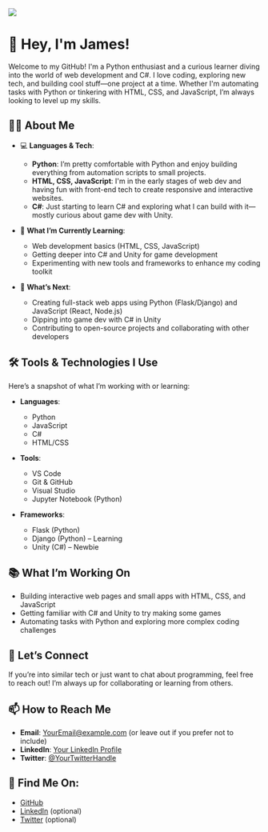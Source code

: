 
 <img src="https://img.shields.io/badge/css-%231572B6.svg?&style=for-the-badge&logo=css3&logoColor=white">

# 👋 Hey, I'm James!

Welcome to my GitHub! I'm a Python enthusiast and a curious learner diving into the world of web development and C#. I love coding, exploring new tech, and building cool stuff—one project at a time. Whether I'm automating tasks with Python or tinkering with HTML, CSS, and JavaScript, I’m always looking to level up my skills.

## 🧑‍💻 About Me
- 💻 **Languages & Tech**:  
   - **Python**: I’m pretty comfortable with Python and enjoy building everything from automation scripts to small projects.
   - **HTML, CSS, JavaScript**: I'm in the early stages of web dev and having fun with front-end tech to create responsive and interactive websites.
   - **C#**: Just starting to learn C# and exploring what I can build with it—mostly curious about game dev with Unity.

- 🌱 **What I’m Currently Learning**:
   - Web development basics (HTML, CSS, JavaScript)
   - Getting deeper into C# and Unity for game development
   - Experimenting with new tools and frameworks to enhance my coding toolkit

- 🚀 **What’s Next**:
   - Creating full-stack web apps using Python (Flask/Django) and JavaScript (React, Node.js)
   - Dipping into game dev with C# in Unity
   - Contributing to open-source projects and collaborating with other developers

## 🛠️ Tools & Technologies I Use
Here’s a snapshot of what I’m working with or learning:

- **Languages**:  
  - Python  
  - JavaScript  
  - C#  
  - HTML/CSS

- **Tools**:  
  - VS Code  
  - Git & GitHub  
  - Visual Studio  
  - Jupyter Notebook (Python)

- **Frameworks**:  
  - Flask (Python)  
  - Django (Python) – Learning  
  - Unity (C#) – Newbie

## 📚 What I’m Working On
- Building interactive web pages and small apps with HTML, CSS, and JavaScript
- Getting familiar with C# and Unity to try making some games
- Automating tasks with Python and exploring more complex coding challenges

## 🤝 Let’s Connect
If you’re into similar tech or just want to chat about programming, feel free to reach out! I’m always up for collaborating or learning from others.

## 📫 How to Reach Me
- **Email**: [YourEmail@example.com](mailto:YourEmail@example.com) (or leave out if you prefer not to include)
- **LinkedIn**: [Your LinkedIn Profile](https://linkedin.com/in/yourprofile)
- **Twitter**: [@YourTwitterHandle](https://twitter.com/yourhandle)

## 🔗 Find Me On:
- [GitHub](https://github.com/JaMeS1OBrieN)
- [LinkedIn](https://linkedin.com/in/yourprofile) (optional)
- [Twitter](https://twitter.com/yourhandle) (optional)
